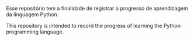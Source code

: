 Esse repositório tem a finalidade de registrar o progresso de aprendizagem da linguagem Python.

This repository is intended to record the progress of learning the Python programming language.
